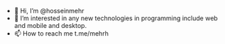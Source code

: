 - 👋 Hi, I’m @hosseinmehr
- 👀 I’m interested in any new technologies in programming include web and mobile and desktop.
- 📫 How to reach me t.me/mehrh

